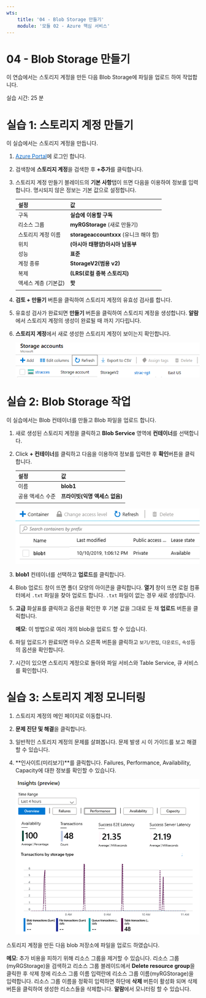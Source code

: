```yaml
---
wts:
    title: '04 - Blob Storage 만들기'
    module: '모듈 02 - Azure 핵심 서비스'
---
```


# 04 - Blob Storage 만들기

이 연습에서는 스토리지 계정을 만든 다음 Blob Storage에 파일을 업로드 하여 작업합니다.

실습 시간: 25 분

# 실습 1: 스토리지 계정 만들기

이 실습에서는 스토리지 계정을 만듭니다.

1. <a href="https://portal.azure.com" target="_blank"><span style="color: #0066cc;" color="#0066cc">Azure Portal</span></a>에 로그인 합니다.

2. 검색창에 **스토리지 계정**을 검색한 후 **+추가**를 클릭합니다.

3. 스토리지 계정 만들기 블레이드의 **기본 사항**탭이 뜨면 다음을 이용하여 정보를 입력합니다. 명시되지 않은 정보는 기본 값으로 설정합니다.

    | 설정 | 값 | 
    | --- | --- |
    | 구독 | **실습에 이용할 구독** |
	| 리소스 그룹 | **myRGStorage** (새로 만들기) |
    | 스토리지 계정 이름 | **storageaccountxxx** (유니크 해야 함) |
    | 위치 | **(아시아 태평양)아시아 남동부** |
    | 성능 | **표준** |
    | 계정 종류 | **StorageV2(범용 v2)** |
    | 복제 | **(LRS(로컬 중복 스토리지)** |
    | 액세스 계층 (기본값) | **핫** |
    | | |

5. **검토 + 만들기** 버튼을 클릭하여 스토리지 계정의 유효성 검사를 합니다.

6. 유효성 검사가 완료되면 **만들기** 버튼을 클릭하여 스토리지 계정을 생성합니다. **알람**에서 스토리지 계정의 생성이 완료될 때 까지 기다립니다.

7. **스토리지 계정**에서 새로 생성한 스토리지 계정이 보이는지 확인합니다.

    ![Azure Portal에서 새로 만든 스토리지 계정을 확인하는 스크린 샷](../images/0401.png)

# 실습 2: Blob Storage 작업

이 실습에서는 Blob 컨테이너를 만들고 Blob 파일을 업로드 합니다.

1. 새로 생성된 스토리지 계정을 클릭하고 **Blob Service** 영역에 **컨테이너**를 선택합니다.

2. Click **+ 컨테이너**를 클릭하고 다음을 이용하여 정보를 입력한 후 **확인**버튼을 클릭합니다.

    | 설정 | 값 |
    | --- | --- |
    | 이름 | **blob1**  |
    | 공용 액세스 수준 | **프라이빗(익명 액세스 없음)** |
    | | |

    ![Azure Portal의 스토리지 계정에 blob1 컨테이너가 생성된 스크린 샷](../images/0402.png)

4. **blob1** 컨테이너를 선택하고 **업로드**를 클릭합니다.

5. Blob 업로드 창이 뜨면 폴더 모양의 아이콘을 클릭합니다. **열기** 창이 뜨면 로컬 컴퓨터에서 `.txt` 파일을 찾아 업로드 합니다. `.txt` 파일이 없는 경우 새로 생성합니다.

6. **고급** 화살표를 클릭하고 옵션을 확인한 후 기본 값을 그대로 둔 채 **업로드** 버튼을 클릭합니다.

    **메모**: 이 방법으로 여러 개의 blob을 업로드 할 수 있습니다.

7. 파일 업로드가 완료되면 마우스 오른쪽 버튼을 클릭하고 `보기/편집`, `다운로드`, `속성`등의 옵션을 확인합니다.

8. 시간이 있으면 스토리지 계정으로 돌아와 파일 서비스와 Table Service, 큐 서비스를 확인합니다.

# 실습 3: 스토리지 계정 모니터링

1. 스토리지 계정의 메인 페이지로 이동합니다.

2. **문제 진단 및 해결**을 클릭합니다.

3. 일반적인 스토리지 계정의 문제를 살펴봅니다. 문제 발생 시 이 가이드를 보고 해결할 수 있습니다.

4. **인사이트(미리보기)**를 클릭합니다. Failures, Performance, Availability, Capacity에 대한 정보를 확인할 수 있습니다.

    ![스토리지 계정의 인사이트 스크린 샷](../images/0403.png)

스토리지 계정을 만든 다음 blob 저장소에 파일을 업로드 하였습니다.

**메모**: 추가 비용을 피하기 위해 리소스 그룹을 제거할 수 있습니다. 리소스 그룹(myRGStorage)을 검색하고 리소스 그룹 블레이드에서 **Delete resource group**을 클릭한 후 삭제 창에 리소스 그룹 이름 입력란에 리소스 그룹 이름(myRGStorage)을 입력합니다. 리소스 그룹 이름을 정확히 입력하면 하단에 **삭제** 버튼이 활성화 되며 삭제 버튼을 클릭하여 생성한 리소스들을 삭제합니다. **알람**에서 모니터링 할 수 있습니다.
